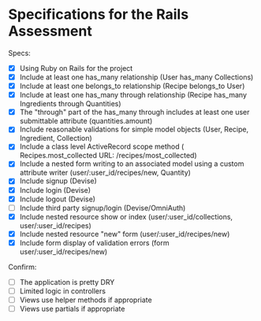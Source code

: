 # Specifications for the Rails Assessment

Specs:
- [x] Using Ruby on Rails for the project
- [x] Include at least one has_many relationship (User has_many Collections)
- [x] Include at least one belongs_to relationship (Recipe belongs_to User)
- [x] Include at least one has_many through relationship (Recipe has_many Ingredients through Quantities)
- [x] The "through" part of the has_many through includes at least one user submittable attribute (quantities.amount)
- [x] Include reasonable validations for simple model objects (User, Recipe, Ingredient, Collection)
- [x] Include a class level ActiveRecord scope method ( Recipes.most_collected URL: /recipes/most_collected)
- [x] Include a nested form writing to an associated model using a custom attribute writer (user/:user_id/recipes/new, Quantity)
- [x] Include signup (Devise)
- [x] Include login (Devise)
- [x] Include logout (Devise)
- [ ] Include third party signup/login (Devise/OmniAuth)
- [x] Include nested resource show or index (user/:user_id/collections, user/:user_id/recipes)
- [x] Include nested resource "new" form (user/:user_id/recipes/new)
- [x] Include form display of validation errors (form user/:user_id/recipes/new)

Confirm:
- [ ] The application is pretty DRY
- [ ] Limited logic in controllers
- [ ] Views use helper methods if appropriate
- [ ] Views use partials if appropriate

